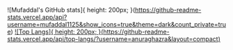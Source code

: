 ![Mufaddal's GitHub stats]{ height: 200px; }(https://github-readme-stats.vercel.app/api?username=mufaddal1125&show_icons=true&theme=dark&count_private=true) [![Top Langs]{ height: 200px; }(https://github-readme-stats.vercel.app/api/top-langs/?username=anuraghazra&layout=compact)](https://github.com/anuraghazra/github-readme-stats)
